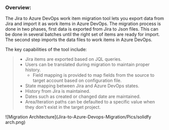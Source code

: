 
### Overview:

The Jira to Azure DevOps work item migration tool lets you export data from Jira and import it as work items in Azure DevOps. The migration process is done in two phases, first data is exported from Jira to Json files. This can be done in several batches until the right set of items are ready for import. The second step imports the data files to work items in Azure DevOps.

The key capabilities of the tool include:

> - Jira items are exported based on JQL queries.
> -	Users can be translated during migration to maintain proper history.
>	- Field mapping is provided to map fields from the source to target account based on configuration file.
> -	State mapping between Jira and Azure DevOps states.
> -	History from Jira is maintained.
> -	Dates such as created or changed date are maintained.
> -	Area/Iteration paths can be defaulted to a specific value when they don't exist in the target project.


![Migration Architecture](Jira-to-Azure-Devops-Migration/Pics/solidfy arch.png)

 




